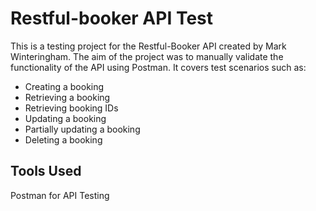 # Restful-booker API Test
 This is a testing project for the Restful-Booker API created by Mark Winteringham. The aim of the project was to manually validate the functionality of the API using Postman.
 It covers test scenarios such as:
   - Creating a booking
   - Retrieving a booking
   - Retrieving booking IDs
   - Updating a booking
   - Partially updating a booking
   - Deleting a booking
## Tools Used
  Postman for API Testing
